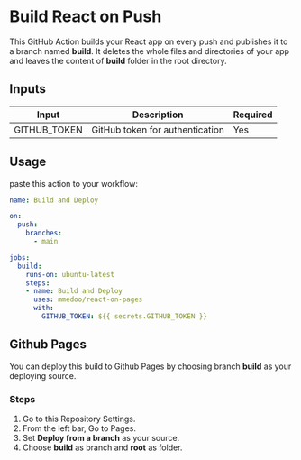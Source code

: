 # Build React on Push

This GitHub Action builds your React app on every push and publishes it to a branch named **build**. It deletes the whole files and directories of your app and leaves the content of **build** folder in the root directory.

## Inputs

| Input   | Description                           | Required |
|---------|---------------------------------------|----------|
| GITHUB_TOKEN | GitHub token for authentication  | Yes      |

## Usage

paste this action to your workflow:


```yaml
name: Build and Deploy

on:
  push:
    branches:
      - main

jobs:
  build:
    runs-on: ubuntu-latest
    steps:
    - name: Build and Deploy
      uses: mmedoo/react-on-pages
      with:
        GITHUB_TOKEN: ${{ secrets.GITHUB_TOKEN }}
```

## Github Pages

You can deploy this build to Github Pages by choosing branch **build** as your deploying source.

### Steps

1. Go to this Repository Settings.
2. From the left bar, Go to Pages.
3. Set **Deploy from a branch** as your source.
4. Choose **build** as branch and **root** as folder.


